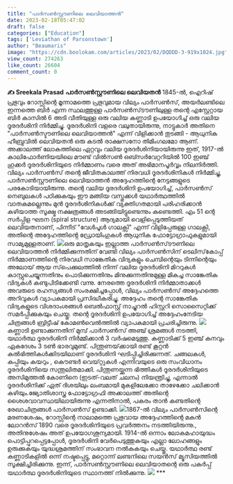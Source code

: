 ```yaml
---
title: "പാർസൺസ്റ്റൗണിലെ ലെവിയാത്തൻ"
date: 2023-02-18T05:47:02
draft: false
categories: ["Education"]
tags: ['Leviathan of Parsonstown']
author: "Beaumaris"
image: "https://cdn.boolokam.com/articles/2023/02/DQDDD-3-919x1024.jpg"
view_count: 274263
like_count: 26604
comment_count: 0
---
```


**✍️ Sreekala Prasad** **പാർസൺസ്റ്റൗണിലെ ലെവിയതൻ** 1845-ൽ, ഐറിഷ് പ്രഭുവും റോസ്സിന്റെ മൂന്നാമത്തെ പ്രഭുവുമായ വില്യം പാർസൺസ്, അയർലണ്ടിലെ ഇന്നത്തെ ബിർ എന്ന സ്ഥലത്തുള്ള പാർസൺസ്‌ടൗണിലുള്ള തന്റെ എസ്റ്റേറ്റായ ബിർ കാസിൽ 6 അടി വീതിയുള്ള ഒരു വലിയ കണ്ണാടി ഉപയോഗിച്ച് ഒരു വലിയ ദൂരദർശിനി നിർമ്മിച്ചു. ദൂരദർശിനി വളരെ വലുതായിരുന്നു, നാട്ടുകാർ അതിനെ "പാർസൺസ്ടൗണിലെ ലെവിയാത്തൻ" എന്ന് വിളിക്കാൻ തുടങ്ങി - ആധുനിക ഹീബ്രുവിൽ ലെവിയതൻ ഒരു കടൽ രാക്ഷസനോ തിമിംഗലമോ ആണ്. അക്കാലത്ത് ലോകത്തിലെ ഏറ്റവും വലിയ ദൂരദർശിനിയായിരുന്നു ഇത്, 1917-ൽ കാലിഫോർണിയയിലെ മൗണ്ട് വിൽസൺ ഒബ്സർവേറ്ററിയിൽ 100 ​​ഇഞ്ച് ഹുക്കർ ദൂരദർശിനിയുടെ നിർമ്മാണം വരെ അത് അഭിമാനപൂർവ്വം നിലനിർത്തി. വില്യം പാർസൺസ് തന്റെ ജീവിതകാലത്ത് നിരവധി ദൂരദർശിനികൾ നിർമ്മിച്ചു, പാർസൺസ്റ്റൗണിലെ ലെവിയാത്തൻ അദ്ദേഹത്തിന്റെ നേട്ടങ്ങളുടെ പരകോടിയായിരുന്നു. തന്റെ വലിയ ദൂരദർശിനി ഉപയോഗിച്ച്, പാർസൺസ് നെബുലകൾ പഠിക്കുകയും ഈ മങ്ങിയ വസ്തുക്കൾ യഥാർത്ഥത്തിൽ വാതകമല്ലെന്നും മുൻ ദൂരദർശിനികൾക്ക് വ്യക്തിഗതമായി പരിഹരിക്കാൻ കഴിയാത്ത സൂക്ഷ്മ നക്ഷത്രങ്ങൾ അടങ്ങിയിട്ടുണ്ടെന്നും കണ്ടെത്തി. എം 51 ന്റെ സർപ്പിള ഘടന (spiral structure) ആദ്യമായി വെളിപ്പെടുത്തിയത് ലെവിയതനാണ്, പിന്നീട് "വേൾപൂൾ ഗാലക്സി" എന്ന് വിളിപ്പേരുള്ള ഗാലക്സി, അതിന്റെ അദ്ദേഹത്തിൻ്റെ ഡ്രോയിംഗുകൾ ആധുനിക ഫോട്ടോഗ്രാഫുകളുമായി സാമ്യമുള്ളതാണ്. ![](https://cdn.boolokam.com/articles/2023/02/DQFFF-2.jpg)ഒരു മാതൃകയും ഇല്ലാത്ത പാർസൺസ്‌ടൗണിലെ ലെവിയാത്തൻ നിർമ്മിക്കുന്നതിന് വേണ്ടി വില്യം പാർസൺസിന് ടെലിസ്‌കോപ്പ് നിർമ്മാണത്തിന്റെ നിരവധി സാങ്കേതിക വിദ്യകളും ചെമ്പിന്റെയും ടിന്നിന്റെയും അലോയ് ആയ സ്‌പെക്കുലത്തിൽ നിന്ന് വലിയ ദൂരദർശിനി മിററുകൾ കാസ്റ്റുചെയ്യുന്നതിനും പൊടിക്കുന്നതിനും മിനുക്കുന്നതിനുമുള്ള മികച്ച സാങ്കേതിക വിദ്യകൾ കണ്ടുപിടിക്കേണ്ടി വന്നു. നേരത്തെ ദൂരദർശിനി നിർമ്മാതാക്കൾ അവരുടെ രഹസ്യങ്ങൾ സംരക്ഷിച്ചപ്പോൾ, വില്യം പാർസൺസ് അദ്ദേഹത്തെ അറിവുകൾ വ്യാപകമായി പ്രസിദ്ധീകരിച്ചു. അദ്ദേഹം തന്റെ സാങ്കേതിക വിദ്യകളുടെ വിശദാംശങ്ങൾ ബെൽഫാസ്റ്റ് നാച്ചുറൽ ഹിസ്റ്ററി സൊസൈറ്റിക്ക് സമർപ്പിക്കുകയും ചെയ്തു. തന്റെ ദൂരദർശിനി ഉപയോഗിച്ച് അദ്ദേഹംനേടിയ ചിത്രങ്ങൾ ബ്രിട്ടീഷ് കോമൺവെൽത്തിൽ വ്യാപകമായി പ്രചരിച്ചിരുന്നു. ![](https://cdn.boolokam.com/articles/2023/02/DQFFFGG-800x1024.jpg)കണ്ണാടി ഉണ്ടാക്കുന്നതിന് മുമ്പ് പാർസൺസ് അഞ്ച് ശ്രമങ്ങൾ നടത്തി, യഥാർത്ഥ ദൂരദർശിനി നിർമ്മിക്കാൻ 3 വർഷമെടുത്തു. കണ്ണാടിക്ക് 5 ഇഞ്ച് കനവും ഏകദേശം 3 ടൺ ഭാരവുമുണ്ട്. പിന്തുണയ്‌ക്കായി രണ്ട് കൂറ്റൻ കൽഭിത്തികൾക്കിടയിലാണ് ദൂരദർശിനി ഘടിപ്പിച്ചിരിക്കുന്നത്. ചങ്ങലകൾ, കപ്പിയും കയറും , കൌണ്ടർ വെയ്റ്റുകൾ എന്നിവയുടെ ഒരു സംവിധാനം ദൂരദർശിനിയെ സന്തുലിതമാക്കി. പിന്തുണയ്ക്കുന്ന ഭിത്തികൾ ദൂരദർശിനിയുടെ അസിമുത്തൽ കോണിനെ (ഇടത്-വലത് ചലനം) നിയന്ത്രിച്ചു, എന്നാൽ ദൂരദർശിനിക്ക് ഏത് ദിശയിലും ലംബമായി മുകളിലേക്കോ താഴേക്കോ ചലിക്കാൻ കഴിയും.ജ്യോതിശാസ്ത്ര ഫോട്ടോഗ്രഫി അക്കാലത്ത് അതിന്റെ ശൈശവാവസ്ഥയിലായിരുന്നു എന്നതിനാൽ, പകരം താൻ കണ്ടതിന്റെ രേഖാചിത്രങ്ങൾ പാർസൺസ് ഉണ്ടാക്കി. ![](https://cdn.boolokam.com/articles/2023/02/FWW-2-868x1024.jpg)1867-ൽ വില്യം പാർസൺസിന്റെ മരണശേഷം, റോസ്സിന്റെ നാലാമത്തെ പ്രഭുവായ അദ്ദേഹത്തിന്റെ മകൻ ലോറൻസ് 1890 വരെ ദൂരദർശിനിയുടെ പ്രവർത്തനം നടത്തിയിരുന്നു., അതിനുശേഷം അത് ഉപയോഗശൂന്യമായി. 1914-ൽ ഒന്നാം ലോകമഹായുദ്ധം പൊട്ടിപ്പുറപ്പെട്ടപ്പോൾ, ദൂരദർശിനി വേർപെടുത്തുകയും എല്ലാ ലോഹങ്ങളും ഉരുക്കുകയും യുദ്ധശ്രമത്തിന് സംഭാവന നൽകുകയും ചെയ്തു. യഥാർത്ഥ രണ്ട് കണ്ണാടികളിൽ ഒന്ന് നഷ്ടപ്പെട്ടു, മറ്റൊന്ന് ലണ്ടനിലെ സയൻസ് മ്യൂസിയത്തിൽ സൂക്ഷിച്ചിരിക്കുന്നു. ഇന്ന്, പാർസൺസ്റ്റൗണിലെ ലെവിയാതന്റെ ഒരു പകർപ്പ് യഥാർത്ഥ ദൂരദർശിനിയുടെ സ്ഥാനത്ത് നിൽക്കുന്നു. ![](https://cdn.boolokam.com/articles/2023/02/QFFFF.jpg) ***
